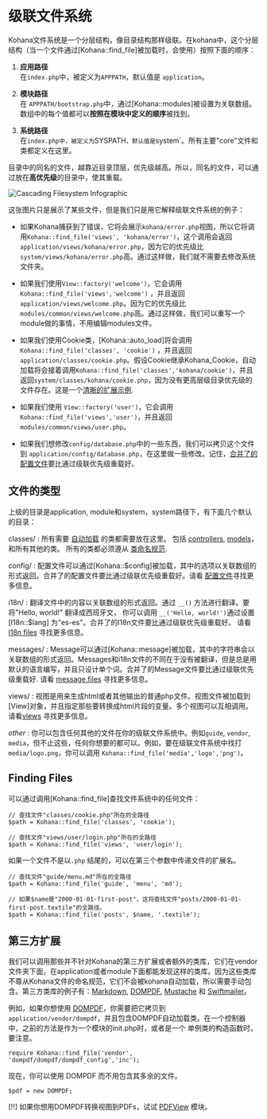 # 级联文件系统

Kohana文件系统是一个分层结构，像目录结构那样级联。在kohana中，这个分层结构（当一个文件通过[Kohana::find_file]被加载时，会使用）按照下面的顺序：

1. **应用路径**  
  在`index.php`中，被定义为`APPPATH`，默认值是 `application`。

2. **模块路径**  
  在 `APPPATH/bootstrap.php`中，通过[Kohana::modules]被设置为关联数组。数组中的每个值都可以**按照在模块中定义的顺序**被找到。

3. **系统路径**  
  在`index.php中，被定义为`SYSPATH`，默认值是`system`。所有主要"core"文件和类都定义在这里。

目录中的同名的文件，越靠近目录顶层，优先级越高。所以，同名的文件，可以通过放在**高优先级**的目录中，使其重载。

![Cascading Filesystem Infographic](cascading_filesystem.png)

这张图片只是展示了某些文件，但是我们只是用它解释级联文件系统的例子：

* 如果Kohana捕获到了错误，它将会展示`kohana/error.php`视图，所以它将调用`Kohana::find_file('views', 'kohana/error')`，这个调用会返回`application/views/kohana/error.php`，因为它的优先级比`system/views/kohana/error.php`高。通过这样做，我们就不需要去修改系统文件夹。

* 如果我们使用`View::factory('welcome')`，它会调用`Kohana::find_file('views','welcome')` ，并且返回`application/views/welcome.php`。因为它的优先级比`modules/common/views/welcome.php`高。通过这样做，我们可以重写一个module做的事情，不用编辑modules文件。

* 如果我们使用Cookie类，[Kohana::auto_load]将会调用`Kohana::find_file('classes', 'cookie')` ，并且返回`application/classes/cookie.php`。假设Cookie继承Kohana_Cookie，自动加载将会接着调用`Kohana::find_file('classes','kohana/cookie')`，并且返回`system/classes/kohana/cookie.php`，因为没有更高层级目录优先级的文件存在。这是一个[清晰的扩展示例](extension).

* 如果我们使用 `View::factory('user')`，它会调用`Kohana::find_file('views','user')`，并且返回`modules/common/views/user.php`。

* 如果我们想修改`config/database.php`中的一些东西，我们可以拷贝这个文件到 `application/config/database.php`，在这里做一些修改。记住，[合并了的配置文件](files/config#merge)要比通过级联优先级重载好。

## 文件的类型

上级的目录是application, module和system，system路径下，有下面几个默认的目录：

classes/
:  所有需要 [自动加载](autoloading) 的类都需要放在这里。 包括 [controllers](mvc/controllers), [models](mvc/models)，和所有其他的类。 所有的类都必须遵从 [类命名规范](conventions#class-names-and-file-location).

config/
:  配置文件可以通过[Kohana::$config]被加载，其中的选项以关联数组的形式返回。合并了的配置文件要比通过级联优先级重载好。请看 [配置文件](files/config)寻找更多信息。

i18n/
:  翻译文件中的内容以关联数组的形式返回。通过 `__()` 方法进行翻译。要将"Hello, world!" 翻译成西班牙文， 你可以调用 `__('Hello, world!')`通过设置[I18n::$lang] 为"es-es"。合并了的I18n文件要比通过级联优先级重载好。 请看 [I18n files](files/i18n) 寻找更多信息。

messages/
:  Message可以通过[Kohana::message]被加载，其中的字符串会以关联数组的形式返回。Messages和i18n文件的不同在于没有被翻译，但是总是用默认的语言编写，并且只设计单个词。合并了的Message文件要比通过级联优先级重载好. 请看 [message files](files/messages) 寻找更多信息。

views/
:  视图是用来生成html或者其他输出的普通php文件。视图文件被加载到[View]对象，并且指定那些要转换成html片段的变量。多个视图可以互相调用。请看[views](mvc/views) 寻找更多信息。

*other*
:  你可以包含任何其他的文件在你的级联文件系统中。例如`guide`, `vendor`, `media`，但不止这些，任何你想要的都可以。例如，要在级联文件系统中找打`media/logo.png`，你可以调用 `Kohana::find_file('media','logo','png')`。

## Finding Files

可以通过调用[Kohana::find_file]查找文件系统中的任何文件：

    // 查找文件"classes/cookie.php"所在的全路径
    $path = Kohana::find_file('classes', 'cookie');

    // 查找文件"views/user/login.php"所在的全路径
    $path = Kohana::find_file('views', 'user/login');
	
如果一个文件不是以`.php` 结尾的，可以在第三个参数中传递文件的扩展名。

	// 查找文件"guide/menu.md"所在的全路径
	$path = Kohana::find_file('guide', 'menu', 'md');

	// 如果$name是"2000-01-01-first-post"，这将查找文件"posts/2000-01-01-first-post.textile"的全路径。
	$path = Kohana::find_file('posts', $name, '.textile');


## 第三方扩展

我们可以调用那些并不针对Kohana的第三方扩展或者额外的类库，它们在vendor文件夹下面，在application或者module下面都能发现这样的类库。因为这些类库不尊从Kohana文件的命名规范，它们不会被kohana自动加载，所以需要手动包含。第三方类库的例子有：[Markdown](http://daringfireball.net/projects/markdown/), [DOMPDF](http://code.google.com/p/dompdf),  [Mustache](http://github.com/bobthecow/mustache.php) 和 [Swiftmailer](http://swiftmailer.org/)。

例如，如果你想使用 [DOMPDF](http://code.google.com/p/dompdf)，你需要把它拷贝到 `application/vendor/dompdf`，并且包含DOMPDF自动加载类。在一个控制器中，之前的方法是作为一个模块的init.php时，或者是一个 单例类的构造函数时，要注意。

    require Kohana::find_file('vendor', 'dompdf/dompdf/dompdf_config','inc');

现在，你可以使用 DOMPDF 而不用包含其多余的文件。

    $pdf = new DOMPDF;

[!!] 如果你想用DOMPDF转换视图到PDFs，试试 [PDFView](http://github.com/shadowhand/pdfview) 模块。